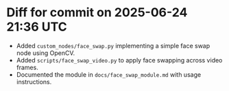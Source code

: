 # Diff for commit on 2025-06-24 21:36 UTC

- Added `custom_nodes/face_swap.py` implementing a simple face swap node using OpenCV.
- Added `scripts/face_swap_video.py` to apply face swapping across video frames.
- Documented the module in `docs/face_swap_module.md` with usage instructions.
